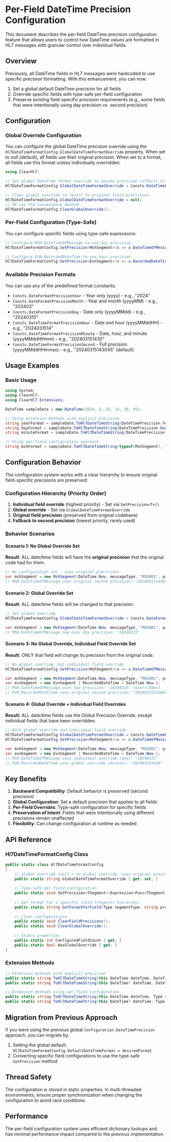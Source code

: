 # Per-Field DateTime Precision Configuration

This document describes the per-field DateTime precision configuration feature that allows users to control how DateTime values are formatted in HL7 messages with granular control over individual fields.

## Overview

Previously, all DateTime fields in HL7 messages were hardcoded to use specific precision formatting. With this enhancement, you can now:

1. Set a global default DateTime precision for all fields
2. Override specific fields with type-safe per-field configuration
3. Preserve existing field-specific precision requirements (e.g., some fields that were intentionally using day precision vs. second precision)

## Configuration

### Global Override Configuration

You can configure the global DateTime precision override using the `Hl7DateTimeFormatConfig.GlobalDateTimeFormatOverride` property. When set to null (default), all fields use their original precision. When set to a format, all fields use this format unless individually overridden:

```csharp
using ClearHl7;

// Set global DateTime format override to minute precision (affects all fields)
Hl7DateTimeFormatConfig.GlobalDateTimeFormatOverride = Consts.DateTimeFormatPrecisionMinute;

// Clear global override to revert to original field precisions
Hl7DateTimeFormatConfig.GlobalDateTimeFormatOverride = null;
// OR use the convenience method:
Hl7DateTimeFormatConfig.ClearGlobalOverride();
```

### Per-Field Configuration (Type-Safe)

You can configure specific fields using type-safe expressions:

```csharp
// Configure MSH.DateTimeOfMessage to use day precision
Hl7DateTimeFormatConfig.SetPrecision<MshSegment>(x => x.DateTimeOfMessage, Consts.DateFormatPrecisionDay);

// Configure EVN.RecordedDateTime to use hour precision
Hl7DateTimeFormatConfig.SetPrecision<EvnSegment>(x => x.RecordedDateTime, Consts.DateTimeFormatPrecisionHour);
```

### Available Precision Formats

You can use any of the predefined format constants:

- `Consts.DateFormatPrecisionYear` - Year only (yyyy) - e.g., "2024"
- `Consts.DateFormatPrecisionMonth` - Year and month (yyyyMM) - e.g., "202403"
- `Consts.DateFormatPrecisionDay` - Date only (yyyyMMdd) - e.g., "20240315"
- `Consts.DateTimeFormatPrecisionHour` - Date and hour (yyyyMMddHH) - e.g., "2024031514"
- `Consts.DateTimeFormatPrecisionMinute` - Date, hour, and minute (yyyyMMddHHmm) - e.g., "202403151430"
- `Consts.DateTimeFormatPrecisionSecond` - Full precision (yyyyMMddHHmmss) - e.g., "20240315143045" (default)

## Usage Examples

### Basic Usage

```csharp
using System;
using ClearHl7;
using ClearHl7.Extensions;

DateTime sampleDate = new DateTime(2024, 3, 15, 14, 30, 45);

// Using extension methods with explicit precision
string yearFormat = sampleDate.ToHl7DateTimeString(DateTimePrecision.Year);     // "2024"
string dayFormat = sampleDate.ToHl7DateTimeString(DateTimePrecision.Day);       // "20240315"
string minuteFormat = sampleDate.ToHl7DateTimeString(DateTimePrecision.Minute); // "202403151430"

// Using per-field configuration approach
string mshFormat = sampleDate.ToHl7DateTimeString(typeof(MshSegment), "DateTimeOfMessage");
```

## Configuration Behavior

The configuration system works with a clear hierarchy to ensure original field-specific precisions are preserved:

### Configuration Hierarchy (Priority Order)

1. **Individual field override** (highest priority) - Set via `SetPrecision<T>()`
2. **Global override** - Set via `GlobalDateTimeFormatOverride` 
3. **Original field precision** (preserved from original codebase)
4. **Fallback to second precision** (lowest priority, rarely used)

### Behavior Scenarios

#### Scenario 1: No Global Override Set
**Result**: ALL date/time fields will have the **original precision** that the original code had for them.

```csharp
// No configuration set - uses original precisions
var mshSegment = new MshSegment(DateTime.Now, messageType, "MSG001", processingType);
// MSH.DateTimeOfMessage uses original second precision: "20240315143045"
```

#### Scenario 2: Global Override Set
**Result**: ALL date/time fields will be changed to that precision.

```csharp
// Set global override
Hl7DateTimeFormatConfig.GlobalDateTimeFormatOverride = Consts.DateFormatPrecisionDay;

var mshSegment = new MshSegment(DateTime.Now, messageType, "MSG001", processingType);
// MSH.DateTimeOfMessage now uses day precision: "20240315"
```

#### Scenario 3: No Global Override, Individual Field Override Set
**Result**: ONLY that field will change its precision from the original code.

```csharp
// No global override, but individual field override
Hl7DateTimeFormatConfig.SetPrecision<MshSegment>(x => x.DateTimeOfMessage, Consts.DateFormatPrecisionDay);

var mshSegment = new MshSegment(DateTime.Now, messageType, "MSG001", processingType);
var evnSegment = new EvnSegment { RecordedDateTime = DateTime.Now };
// MSH.DateTimeOfMessage uses day precision: "20240315" (overridden)
// EVN.RecordedDateTime uses original second precision: "20240315143045"
```

#### Scenario 4: Global Override + Individual Field Overrides
**Result**: ALL date/time fields use the Global Precision Override, except individual fields that have been overridden.

```csharp
// Both global override and individual field override
Hl7DateTimeFormatConfig.GlobalDateTimeFormatOverride = Consts.DateTimeFormatPrecisionMinute;
Hl7DateTimeFormatConfig.SetPrecision<MshSegment>(x => x.DateTimeOfMessage, Consts.DateFormatPrecisionDay);

var mshSegment = new MshSegment(DateTime.Now, messageType, "MSG001", processingType);
var evnSegment = new EvnSegment { RecordedDateTime = DateTime.Now };
// MSH.DateTimeOfMessage uses individual override (day): "20240315"
// EVN.RecordedDateTime uses global override (minute): "202403151430"
```

## Key Benefits

1. **Backward Compatibility**: Default behavior is preserved (second precision)
2. **Global Configuration**: Set a default precision that applies to all fields
3. **Per-Field Overrides**: Type-safe configuration for specific fields
4. **Preservation of Intent**: Fields that were intentionally using different precisions remain unaffected
5. **Flexibility**: Can change configuration at runtime as needed

## API Reference

### Hl7DateTimeFormatConfig Class

```csharp
public static class Hl7DateTimeFormatConfig
{
    // Global override (null = no global override, uses original precisions)
    public static string GlobalDateTimeFormatOverride { get; set; }
    
    // Type-safe per-field configuration
    public static void SetPrecision<TSegment>(Expression<Func<TSegment, object>> property, string format);
    
    // Get format for a specific field (respects hierarchy)
    public static string GetFormatForField(Type segmentType, string propertyName);
    
    // Clear configurations
    public static void ClearFieldPrecisions();
    public static void ClearGlobalOverride();
    
    // Status properties
    public static int ConfiguredFieldCount { get; }
    public static bool HasGlobalOverride { get; }
}
```

### Extension Methods

```csharp
// Extension methods with explicit precision
public static string ToHl7DateTimeString(this DateTime dateTime, DateTimePrecision precision);
public static string ToHl7DateTimeString(this DateTime? dateTime, DateTimePrecision precision);

// Extension methods using per-field configuration
public static string ToHl7DateTimeString(this DateTime dateTime, Type segmentType, string propertyName);
public static string ToHl7DateTimeString(this DateTime? dateTime, Type segmentType, string propertyName);
```

## Migration from Previous Approach

If you were using the previous global `Configuration.DateTimePrecision` approach, you can migrate by:

1. Setting the global default: `Hl7DateTimeFormatConfig.DefaultDateTimeFormat = desiredFormat`
2. Converting specific field configurations to use the type-safe `SetPrecision` method

## Thread Safety

The configuration is stored in static properties. In multi-threaded environments, ensure proper synchronization when changing the configuration to avoid race conditions.

## Performance

The per-field configuration system uses efficient dictionary lookups and has minimal performance impact compared to the previous implementation.
